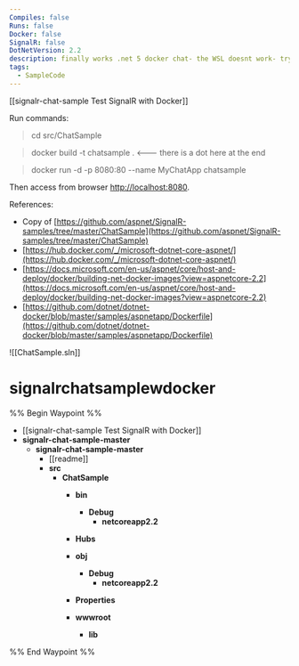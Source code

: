 ```yaml
---
Compiles: false
Runs: false
Docker: false
SignalR: false
DotNetVersion: 2.2
description: finally works .net 5 docker chat- the WSL doesnt work- try to recreate .net 8 maybe
tags:
  - SampleCode
---
```

[[signalr-chat-sample Test SignalR with Docker]]

Run commands:

> cd src/ChatSample

> docker build -t chatsample . <--- there is a dot here at the end

> docker run -d -p 8080:80 --name MyChatApp chatsample

Then access from browser [http://localhost:8080](http://localhost:8080/).

References:

- Copy of [https://github.com/aspnet/SignalR-samples/tree/master/ChatSample](https://github.com/aspnet/SignalR-samples/tree/master/ChatSample)
- [https://hub.docker.com/_/microsoft-dotnet-core-aspnet/](https://hub.docker.com/_/microsoft-dotnet-core-aspnet/)
- [https://docs.microsoft.com/en-us/aspnet/core/host-and-deploy/docker/building-net-docker-images?view=aspnetcore-2.2](https://docs.microsoft.com/en-us/aspnet/core/host-and-deploy/docker/building-net-docker-images?view=aspnetcore-2.2)
- [https://github.com/dotnet/dotnet-docker/blob/master/samples/aspnetapp/Dockerfile](https://github.com/dotnet/dotnet-docker/blob/master/samples/aspnetapp/Dockerfile)

![[ChatSample.sln]]

# signalrchatsamplewdocker

%% Begin Waypoint %%
- [[signalr-chat-sample Test SignalR with Docker]]
- **signalr-chat-sample-master**
	- **signalr-chat-sample-master**
		- [[readme]]
		- **src**
			- **ChatSample**
				- **bin**
					- **Debug**
						- **netcoreapp2.2**

				- **Hubs**

				- **obj**
					- **Debug**
						- **netcoreapp2.2**

				- **Properties**

				- **wwwroot**
					- **lib**


%% End Waypoint %%
 